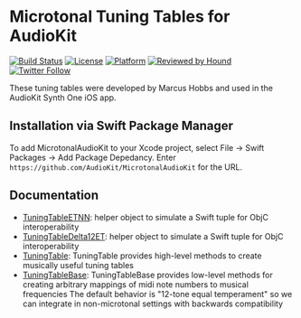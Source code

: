 # Microtonal Tuning Tables for AudioKit

[![Build Status](https://github.com/AudioKit/MicrotonalAudioKit/workflows/CI/badge.svg)](https://github.com/AudioKit/MicrotonalAudioKit/actions?query=workflow%3ACI)
[![License](https://img.shields.io/github/license/AudioKit/MicrotonalAudioKit)](https://github.com/AudioKit/MicrotonalAudioKit/blob/main/LICENSE)
[![Platform](https://img.shields.io/cocoapods/p/AudioKit)](https://github.com/AudioKit/AudioKit/wiki)
[![Reviewed by Hound](https://img.shields.io/badge/Reviewed_by-Hound-8E64B0.svg)](https://houndci.com)
[![Twitter Follow](https://img.shields.io/twitter/follow/AudioKitPro.svg?style=social)](https://twitter.com/AudioKitPro)

These tuning tables were developed by Marcus Hobbs and used in the AudioKit Synth One iOS app.

## Installation via Swift Package Manager

To add MicrotonalAudioKit to your Xcode project, select File -> Swift Packages -> Add Package Depedancy. Enter `https://github.com/AudioKit/MicrotonalAudioKit` for the URL. 


## Documentation

  - [TuningTableETNN](https://github.com/AudioKit/MicrotonalAudioKit/wiki//TuningTableETNN):
    helper object to simulate a Swift tuple for ObjC interoperability
  - [TuningTableDelta12ET](https://github.com/AudioKit/MicrotonalAudioKit/wiki//TuningTableDelta12ET):
    helper object to simulate a Swift tuple for ObjC interoperability
  - [TuningTable](https://github.com/AudioKit/MicrotonalAudioKit/wiki//TuningTable):
    TuningTable provides high-level methods to create musically useful tuning tables
  - [TuningTableBase](https://github.com/AudioKit/MicrotonalAudioKit/wiki//TuningTableBase):
    TuningTableBase provides low-level methods for creating
    arbitrary mappings of midi note numbers to musical frequencies
    The default behavior is "12-tone equal temperament" so
    we can integrate in non-microtonal settings with backwards compatibility
